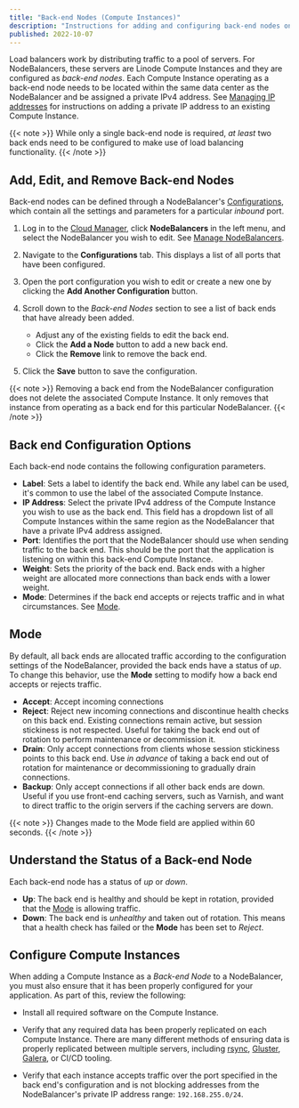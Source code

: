 ```yaml
---
title: "Back-end Nodes (Compute Instances)"
description: "Instructions for adding and configuring back-end nodes on a NodeBalancer"
published: 2022-10-07
---
```


Load balancers work by distributing traffic to a pool of servers. For NodeBalancers, these servers are Linode Compute Instances and they are configured as *back-end nodes*. Each Compute Instance operating as a back-end node needs to be located within the same data center as the NodeBalancer and be assigned a private IPv4 address. See [Managing IP addresses](/docs/products/compute/compute-instances/guides/manage-ip-addresses/#adding-an-ip-address) for instructions on adding a private IP address to an existing Compute Instance.

{{< note >}}
While only a single back-end node is required, *at least* two back ends need to be configured to make use of load balancing functionality.
{{< /note >}}

## Add, Edit, and Remove Back-end Nodes

Back-end nodes can be defined through a NodeBalancer's [Configurations](/docs/products/networking/nodebalancers/guides/configure/), which contain all the settings and parameters for a particular *inbound* port.

1. Log in to the [Cloud Manager](http://cloud.linode.com), click **NodeBalancers** in the left menu, and select the NodeBalancer you wish to edit. See [Manage NodeBalancers](/docs/products/networking/nodebalancers/guides/manage/).

1. Navigate to the **Configurations** tab. This displays a list of all ports that have been configured.

1. Open the port configuration you wish to edit or create a new one by clicking the **Add Another Configuration** button.

1. Scroll down to the *Back-end Nodes* section to see a list of back ends that have already been added.

    - Adjust any of the existing fields to edit the back end.
    - Click the **Add a Node** button to add a new back end.
    - Click the **Remove** link to remove the back end.

1. Click the **Save** button to save the configuration.

{{< note >}}
Removing a back end from the NodeBalancer configuration does not delete the associated Compute Instance. It only removes that instance from operating as a back end for this particular NodeBalancer.
{{< /note >}}

## Back end Configuration Options

Each back-end node contains the following configuration parameters.

- **Label**: Sets a label to identify the back end. While any label can be used, it's common to use the label of the associated Compute Instance.
- **IP Address**: Select the private IPv4 address of the Compute Instance you wish to use as the back end. This field has a dropdown list of all Compute Instances within the same region as the NodeBalancer that have a private IPv4 address assigned.
- **Port**: Identifies the port that the NodeBalancer should use when sending traffic to the back end. This should be the port that the application is listening on within this back-end Compute Instance.
- **Weight**: Sets the priority of the back end. Back ends with a higher weight are allocated more connections than back ends with a lower weight.
- **Mode**: Determines if the back end accepts or rejects traffic and in what circumstances. See [Mode](#mode).

## Mode

By default, all back ends are allocated traffic according to the configuration settings of the NodeBalancer, provided the back ends have a status of *up*. To change this behavior, use the **Mode** setting to modify how a back end accepts or rejects traffic.

- **Accept**: Accept incoming connections
- **Reject**: Reject new incoming connections and discontinue health checks on this back end. Existing connections remain active, but session stickiness is not respected. Useful for taking the back end out of rotation to perform maintenance or decommission it.
- **Drain**: Only accept connections from clients whose session stickiness points to this back end. Use *in advance* of taking a back end out of rotation for maintenance or decommissioning to gradually drain connections.
- **Backup**: Only accept connections if all other back ends are down. Useful if you use front-end caching servers, such as Varnish, and want to direct traffic to the origin servers if the caching servers are down.

{{< note >}}
Changes made to the Mode field are applied within 60 seconds.
{{< /note >}}

## Understand the Status of a Back-end Node

Each back-end node has a status of *up* or *down*.

- **Up**: The back end is healthy and should be kept in rotation, provided that the [Mode](#mode) is allowing traffic.
- **Down**: The back end is *unhealthy* and taken out of rotation. This means that a health check has failed or the **Mode** has been set to *Reject*.

## Configure Compute Instances

When adding a Compute Instance as a *Back-end Node* to a NodeBalancer, you must also ensure that it has been properly configured for your application. As part of this, review the following:

- Install all required software on the Compute Instance.

- Verify that any required data has been properly replicated on each Compute Instance. There are many different methods of ensuring data is properly replicated between multiple servers, including [rsync](https://linux.die.net/man/1/rsync), [Gluster](https://www.gluster.org/), [Galera](https://galeracluster.com/), or CI/CD tooling.

- Verify that each instance accepts traffic over the port specified in the back end's configuration and is not blocking addresses from the NodeBalancer's private IP address range: `192.168.255.0/24`.